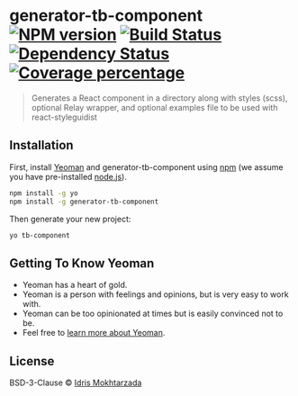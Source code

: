 # generator-tb-component [![NPM version][npm-image]][npm-url] [![Build Status][travis-image]][travis-url] [![Dependency Status][daviddm-image]][daviddm-url] [![Coverage percentage][coveralls-image]][coveralls-url]
> Generates a React component in a directory along with styles (scss), optional Relay wrapper, and optional examples file to be used with react-styleguidist

## Installation

First, install [Yeoman](http://yeoman.io) and generator-tb-component using [npm](https://www.npmjs.com/) (we assume you have pre-installed [node.js](https://nodejs.org/)).

```bash
npm install -g yo
npm install -g generator-tb-component
```

Then generate your new project:

```bash
yo tb-component
```

## Getting To Know Yeoman

 * Yeoman has a heart of gold.
 * Yeoman is a person with feelings and opinions, but is very easy to work with.
 * Yeoman can be too opinionated at times but is easily convinced not to be.
 * Feel free to [learn more about Yeoman](http://yeoman.io/).

## License

BSD-3-Clause © [Idris Mokhtarzada](https://www.truebill.com/)


[npm-image]: https://badge.fury.io/js/generator-tb-component.svg
[npm-url]: https://npmjs.org/package/generator-tb-component
[travis-image]: https://travis-ci.org/idris/generator-tb-component.svg?branch=master
[travis-url]: https://travis-ci.org/idris/generator-tb-component
[daviddm-image]: https://david-dm.org/idris/generator-tb-component.svg?theme=shields.io
[daviddm-url]: https://david-dm.org/idris/generator-tb-component
[coveralls-image]: https://coveralls.io/repos/idris/generator-tb-component/badge.svg
[coveralls-url]: https://coveralls.io/r/idris/generator-tb-component
